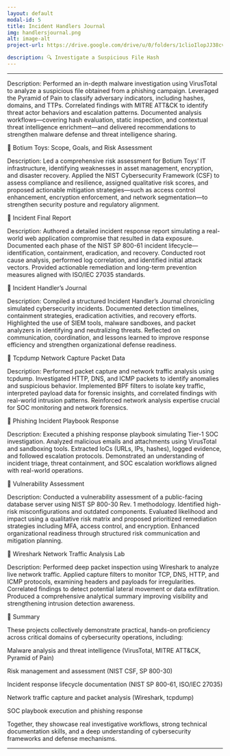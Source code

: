```yaml
---
layout: default
modal-id: 5
title: Incident Handlers Journal
img: handlersjournal.png
alt: image-alt
project-url: https://drive.google.com/drive/u/0/folders/1clioIlopJJ38cvYMis2FT5sg8TB9I4S4

description: 🔍 Investigate a Suspicious File Hash
---
```

----
Description:
Performed an in-depth malware investigation using VirusTotal to analyze a suspicious file obtained from a phishing campaign. Leveraged the Pyramid of Pain to classify adversary indicators, including hashes, domains, and TTPs. Correlated findings with MITRE ATT&CK to identify threat actor behaviors and escalation patterns. Documented analysis workflows—covering hash evaluation, static inspection, and contextual threat intelligence enrichment—and delivered recommendations to strengthen malware defense and threat intelligence sharing.

🧸 Botium Toys: Scope, Goals, and Risk Assessment

Description:
Led a comprehensive risk assessment for Botium Toys’ IT infrastructure, identifying weaknesses in asset management, encryption, and disaster recovery. Applied the NIST Cybersecurity Framework (CSF) to assess compliance and resilience, assigned qualitative risk scores, and proposed actionable mitigation strategies—such as access control enhancement, encryption enforcement, and network segmentation—to strengthen security posture and regulatory alignment.

🧾 Incident Final Report

Description:
Authored a detailed incident response report simulating a real-world web application compromise that resulted in data exposure. Documented each phase of the NIST SP 800-61 incident lifecycle—identification, containment, eradication, and recovery. Conducted root cause analysis, performed log correlation, and identified initial attack vectors. Provided actionable remediation and long-term prevention measures aligned with ISO/IEC 27035 standards.

🧠 Incident Handler’s Journal

Description:
Compiled a structured Incident Handler’s Journal chronicling simulated cybersecurity incidents. Documented detection timelines, containment strategies, eradication activities, and recovery efforts. Highlighted the use of SIEM tools, malware sandboxes, and packet analyzers in identifying and neutralizing threats. Reflected on communication, coordination, and lessons learned to improve response efficiency and strengthen organizational defense readiness.

📡 Tcpdump Network Capture Packet Data

Description:
Performed packet capture and network traffic analysis using tcpdump. Investigated HTTP, DNS, and ICMP packets to identify anomalies and suspicious behavior. Implemented BPF filters to isolate key traffic, interpreted payload data for forensic insights, and correlated findings with real-world intrusion patterns. Reinforced network analysis expertise crucial for SOC monitoring and network forensics.

🎣 Phishing Incident Playbook Response

Description:
Executed a phishing response playbook simulating Tier-1 SOC investigation. Analyzed malicious emails and attachments using VirusTotal and sandboxing tools. Extracted IoCs (URLs, IPs, hashes), logged evidence, and followed escalation protocols. Demonstrated an understanding of incident triage, threat containment, and SOC escalation workflows aligned with real-world operations.

🧱 Vulnerability Assessment

Description:
Conducted a vulnerability assessment of a public-facing database server using NIST SP 800-30 Rev. 1 methodology. Identified high-risk misconfigurations and outdated components. Evaluated likelihood and impact using a qualitative risk matrix and proposed prioritized remediation strategies including MFA, access control, and encryption. Enhanced organizational readiness through structured risk communication and mitigation planning.

🔬 Wireshark Network Traffic Analysis Lab

Description:
Performed deep packet inspection using Wireshark to analyze live network traffic. Applied capture filters to monitor TCP, DNS, HTTP, and ICMP protocols, examining headers and payloads for irregularities. Correlated findings to detect potential lateral movement or data exfiltration. Produced a comprehensive analytical summary improving visibility and strengthening intrusion detection awareness.

🧩 Summary

These projects collectively demonstrate practical, hands-on proficiency across critical domains of cybersecurity operations, including:

Malware analysis and threat intelligence (VirusTotal, MITRE ATT&CK, Pyramid of Pain)

Risk management and assessment (NIST CSF, SP 800-30)

Incident response lifecycle documentation (NIST SP 800-61, ISO/IEC 27035)

Network traffic capture and packet analysis (Wireshark, tcpdump)

SOC playbook execution and phishing response

Together, they showcase real investigative workflows, strong technical documentation skills, and a deep understanding of cybersecurity frameworks and defense mechanisms.

---


